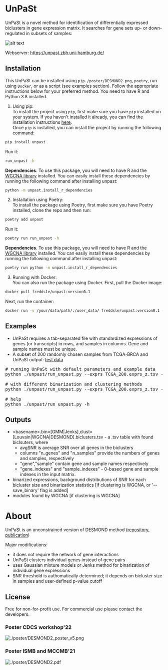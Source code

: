 # UnPaSt

UnPaSt is a novel method for identification of differentially expressed biclusters in gene expression matrix. It searches for gene sets up- or down-regulated in subsets of samples:

![alt text](https://github.com/ozolotareva/DESMOND2/blob/a26d8d7b2075d47a4edc8fc9ce7eca72a2dac7db/poster/DESMOND2_steps2.png?raw=true)


Webserver: https://unpast.zbh.uni-hamburg.de/

## Installation
This UnPaSt can be installed using `pip./poster/DESMOND2.png`, `poetry`, run using `Docker`, or as a script (see examples section). Follow the appropriate instructions below for your preferred method.
You need to have R and Python 3.8 installed.

1. Using pip: \
To install the project using `pip`, first make sure you have `pip` installed on your system. If you haven't installed it already, you can find the installation instructions [here](https://pip.pypa.io/en/stable/installation/). \
Once `pip` is installed, you can install the project by running the following command:
```bash
pip install unpast
```
Run it:
```bash
run_unpast -h
```
**Dependencies**. To use this package, you will need to have R and the [WGCNA library](https://horvath.genetics.ucla.edu/html/CoexpressionNetwork/Rpackages/WGCNA/) installed. You can easily install these dependencies by running the following command after installing unpast:
```bash
python -m unpast.install_r_dependencies
```
2. Installation using Poetry: \
To install the package using Poetry, first make sure you have Poetry installed, clone the repo and then run:
```bash
poetry add unpast
```
Run it:
```bash
poetry run run_unpast -h
```
**Dependencies**. To use this package, you will need to have R and the [WGCNA library](https://horvath.genetics.ucla.edu/html/CoexpressionNetwork/Rpackages/WGCNA/) installed. You can easily install these dependencies by running the following command after installing unpast:
```bash
poetry run python -m unpast.install_r_dependencies
```
3. Running with Docker: \
You can also run the package using Docker. First, pull the Docker image:
```bash
docker pull freddsle/unpast:version0.1
```
Next, run the container:
```bash
docker run -v /your/data/path/:/user_data/ freddsle/unpast:version0.1 --exprs /user_data/exprs.tsv --out_dir /user_data/out_dir/
```

## Examples
* UnPaSt requires a tab-separated file with standardized expressions of genes (or transcripts) in rows, and samples in columns. Gene and sample names must be unique. 
* A subset of 200 randomly chosen samples from TCGA-BRCA and UnPaSt output:
[test data](https://unpast-backend.zbh.uni-hamburg.de/download_example)

<pre>
# running UnPaSt with default parameters and example data
python ./unpast/run_unpast.py --exprs TCGA_200.exprs_z.tsv --basename TCGA_200_results

# with different binarization and clustering methods
python ./unpast/run_unpast.py --exprs TCGA_200.exprs_z.tsv --basename results --binarization ward --clustering WGCNA

# help
python ./unpast/run_unpast.py -h
</pre>

## Outputs
* \<basename\>.bin=[GMM|Jenks],clust=[Louvain|WGCNA|DESMOND].biclusters.tsv - a .tsv table with found biclsuters, where 
    - avgSNR is average SNR over all genes in the biclusters
    - columns "n_genes" and "n_samples" provide the numbers of genes and samples, respectively 
    - "gene","sample" contain gene and sample names respectively
    - "gene_indexes" and  "sample_indexes" - 0-based gene and sample indexes in the input matrix.
* binarized expressions, background distributions of SNR for each bicluster size and binarization statistics [if clustering is WGCNA,  or  '--save_binary' flag is added]
* modules found by WGCNA [if clustering is WGCNA]

# About 
UnPaSt is an unconstrained version of DESMOND method ([repository](https://github.com/ozolotareva/DESMOND), [publication](https://academic.oup.com/bioinformatics/article/37/12/1691/6039116?login=true))

Major modifications:
 * it does not require the network of gene interactions 
 * UnPaSt clusters individual genes instead of gene pairs
 * uses Gaussian mixture models or Jenks method for binarization of individual gene expressions
 * SNR threshold is authomatically determined; it depends on bicluster size in samples and user-defined p-value cutoff
 
## License
Free for non-for-profit use. For commercial use please contact the developers. 

### Poster CDCS workshop'22
![./poster/DESMOND2_poster_v5.png](https://github.com/ozolotareva/DESMOND2/blob/a26d8d7b2075d47a4edc8fc9ce7eca72a2dac7db/poster/DESMOND2_poster_v5.png?raw=true)
### Poster ISMB and MCCMB'21
![./poster/DESMOND2.pdf](https://github.com/ozolotareva/DESMOND2/blob/a26d8d7b2075d47a4edc8fc9ce7eca72a2dac7db/poster/DESMOND2.png?raw=true)
